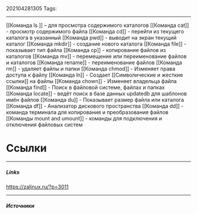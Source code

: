 
202104281305
Tags:
___
[[Команда ls ]] – для просмотра содержимого каталогов
[[Команда cat]] - просмотр содержимого файла
[[Команда cd]] - перейти из текущего каталога в указанный
[[Команда pwd]] - выводит на экран текущий каталог
[[Команда mkdir]] - создание нового каталога
[[Команда file]] - показывает тип файла
[[Команда cp]] - копирование файлов из каталогов
[[Команда mv]] - перемещение или переименование файлов и каталогов
[[Команда rename]] - переименование файлов
[[Команда rm]] - удаляет файлы и папки
[[Команда chmod]] - Изменяет права доступа к файлу
[[Команда ln]] - Создает [[Символические и жесткие ссылки]] на файлы
[[Команда chown]] - Изменяет владельца файла
[[Команда find]] - Поиск в файловой системе, файлах и папках
[[Команда locate]] - ведёт поиск в базе данных updatedb для шаблонов имён файлов
[[Команда du]] - Показывает размер файла или каталога
[[Команда df]] - Анализатор дискового пространства
[[Команда dd]] - команда терминала для копирования и преобразования файлов
[[Команды mount and umount]] - команды для подключения и отключения файловых систем




# Ссылки
___
##### Links
https://zalinux.ru/?p=3011

---
##### Источники
